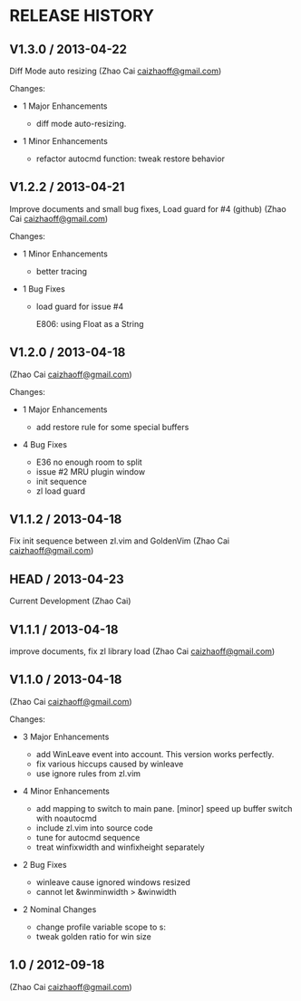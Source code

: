 # RELEASE HISTORY

## V1.3.0 / 2013-04-22

Diff Mode auto resizing (Zhao Cai <caizhaoff@gmail.com>)

Changes:

* 1 Major Enhancements

    * diff mode auto-resizing.

* 1 Minor Enhancements

    * refactor autocmd function: tweak restore behavior


## V1.2.2 / 2013-04-21

Improve documents and small bug fixes,
Load guard for #4 (github) (Zhao Cai <caizhaoff@gmail.com>)

Changes:

* 1 Minor Enhancements

    * better tracing

* 1 Bug Fixes

    * load guard for issue #4

      E806: using Float as a String


## V1.2.0 / 2013-04-18

 (Zhao Cai <caizhaoff@gmail.com>)

Changes:

* 1 Major Enhancements

    * add restore rule for some special buffers

* 4 Bug Fixes

    * E36 no enough room to split
    * issue #2 MRU plugin window
    * init sequence
    * zl load guard


## V1.1.2 / 2013-04-18

Fix init sequence between zl.vim and GoldenVim (Zhao Cai <caizhaoff@gmail.com>)


## HEAD / 2013-04-23

Current Development (Zhao Cai)


## V1.1.1 / 2013-04-18

improve documents, fix zl library load (Zhao Cai <caizhaoff@gmail.com>)


## V1.1.0 / 2013-04-18

 (Zhao Cai <caizhaoff@gmail.com>)

Changes:

* 3 Major Enhancements

    * add WinLeave event into account. This version works perfectly.
    * fix various hiccups caused by winleave
    * use ignore rules from zl.vim

* 4 Minor Enhancements

    * add mapping to switch to main pane. [minor] speed up buffer switch with noautocmd
    * include zl.vim into source code
    * tune for autocmd sequence
    * treat winfixwidth and winfixheight separately

* 2 Bug Fixes

    * winleave cause ignored windows resized
    * cannot let &winminwidth > &winwidth

* 2 Nominal Changes

    * change profile variable scope to s:
    * tweak golden ratio for win size


## 1.0 / 2012-09-18

 (Zhao Cai <caizhaoff@gmail.com>)
